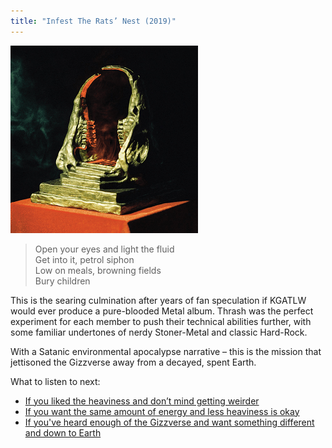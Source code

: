 ```yaml
---
title: "Infest The Rats’ Nest (2019)"
---
```


![album cover of Infest The Rats' Nest](./cover.png)

> Open your eyes and light the fluid  
> Get into it, petrol siphon  
> Low on meals, browning fields  
> Bury children

This is the searing culmination after years of fan speculation if KGATLW would ever produce a pure-blooded Metal album. Thrash was the perfect experiment for each member to push their technical abilities further, with some familiar undertones of nerdy Stoner-Metal and classic Hard-Rock.

With a Satanic environmental apocalypse narrative – this is the mission that jettisoned the Gizzverse away from a decayed, spent Earth.

What to listen to next:

*   [If you liked the heaviness and don’t mind getting weirder](../murder-of-the-universe)
*   [If you want the same amount of energy and less heaviness is okay](../nonagon-infinity)
*   [If you've heard enough of the Gizzverse and want something different and down to Earth](../changes)
